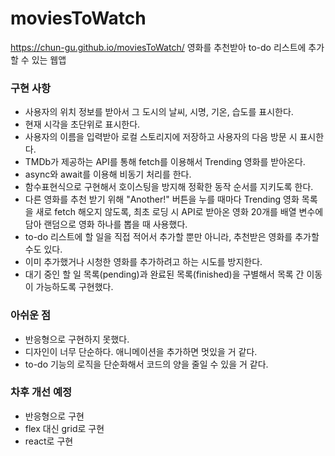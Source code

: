 # moviesToWatch
https://chun-gu.github.io/moviesToWatch/
영화를 추천받아 to-do 리스트에 추가할 수 있는 웹앱

### 구현 사항

- 사용자의 위치 정보를 받아서 그 도시의 날씨, 시명, 기온, 습도를 표시한다.
- 현재 시각을 초단위로 표시한다.
- 사용자의 이름을 입력받아 로컬 스토리지에 저장하고 사용자의 다음 방문 시 표시한다.
- TMDb가 제공하는 API를 통해 fetch를 이용해서 Trending 영화를 받아온다.
- async와 await를 이용해 비동기 처리를 한다.
- 함수표현식으로 구현해서 호이스팅을 방지해 정확한 동작 순서를 지키도록 한다.
- 다른 영화를 추천 받기 위해 "Another!" 버튼을 누를 때마다 Trending 영화 목록을 새로 fetch 해오지 않도록, 최초 로딩 시 API로 받아온 영화 20개를 배열 변수에 담아 랜덤으로 영화 하나를 뽑을 때 사용했다.
- to-do 리스트에 할 일을 직접 적어서 추가할 뿐만 아니라, 추천받은 영화를 추가할 수도 있다.
- 이미 추가했거나 시청한 영화를 추가하려고 하는 시도를 방지한다.
- 대기 중인 할 일 목록(pending)과 완료된 목록(finished)을 구별해서 목록 간 이동이 가능하도록 구현했다.

### 아쉬운 점

- 반응형으로 구현하지 못했다.
- 디자인이 너무 단순하다. 애니메이션을 추가하면 멋있을 거 같다.
- to-do 기능의 로직을 단순화해서 코드의 양을 줄일 수 있을 거 같다.

### 차후 개선 예정

- 반응형으로 구현
- flex 대신 grid로 구현
- react로 구현
